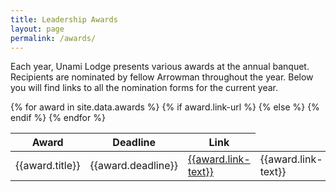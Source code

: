 ```yaml
---
title: Leadership Awards
layout: page
permalink: /awards/
---
```

Each year, Unami Lodge presents various awards at the annual banquet. Recipients are nominated by fellow Arrowman throughout the year.  Below you will find links to all the nomination forms for the current year.

<table class="table table-responsive table-striped mt-3">
  <thead>
    <tr>
      <th scope="col">Award</th>
      <th scope="col">Deadline</th>
      <th scope="col">Link</th>
    </tr>
  </thead>
  <tbody>
    {% for award in site.data.awards %}
      <tr>
        <td class="align-middle">{{award.title}}</td>
        <td class="align-middle">{{award.deadline}}</td>
        {% if award.link-url %}
          <td class="align-middle"><a class="btn btn-primary" href="{{award.link-url}}">{{award.link-text}}</a></td>
        {% else %}
          <td class="align-middle">{{award.link-text}}</td>
        {% endif %}
      </tr>
    {% endfor %}
  </tbody>
</table>
